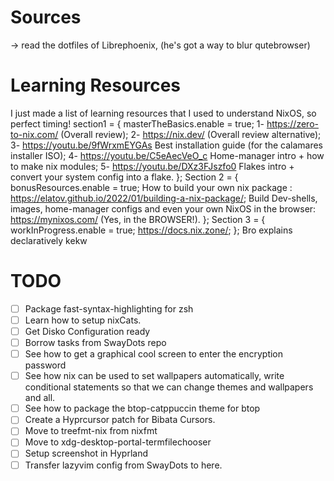 # Sources 
-> read the dotfiles of Librephoenix, (he's got a way to blur qutebrowser)

# Learning Resources
I just made a list of learning resources that I used to understand NixOS, so perfect timing!
section1 = {
masterTheBasics.enable = true;
1- https://zero-to-nix.com/ (Overall review);
2- https://nix.dev/ (Overall review alternative);
3- https://youtu.be/9fWrxmEYGAs Best installation guide (for the calamares installer ISO);
4- https://youtu.be/C5eAecVeO_c Home-manager intro + how to make nix modules;
5- https://youtu.be/DXz3FJszfo0 Flakes intro + convert your system config into a flake.
};
Section 2 = {
bonusResources.enable = true;
How to build your own nix package : https://elatov.github.io/2022/01/building-a-nix-package/;
Build Dev-shells, images, home-manager configs and even your own NixOS in the browser: https://mynixos.com/ (Yes, in the BROWSER!).
};
Section 3 = {
workInProgress.enable = true;
https://docs.nix.zone/;
};
Bro explains declaratively kekw

# TODO
- [ ] Package fast-syntax-highlighting for zsh
- [ ] Learn how to setup nixCats.
- [ ] Get Disko Configuration ready
- [ ] Borrow tasks from SwayDots repo
- [ ] See how to get a graphical cool screen to enter the encryption password
- [ ] See how nix can be used to set wallpapers automatically, write conditional statements so that we can change themes and wallpapers and all. 
- [ ] See how to package the btop-catppuccin theme for btop
- [ ] Create a Hyprcursor patch for Bibata Cursors.
- [ ] Move to treefmt-nix from nixfmt
- [ ] Move to xdg-desktop-portal-termfilechooser
- [ ] Setup screenshot in Hyprland
- [ ] Transfer lazyvim config from SwayDots to here.
